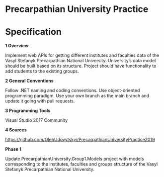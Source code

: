 # Precarpathian University Practice

# Specification

**1 Overview**

Implement web APIs for getting different institutes and faculties data of the Vasyl Stefanyk Precarpathian National University. 
University’s data model should be built based on its structure. 
Project should have functionality to add students to the existing groups.

**2 General Conventions**

Follow .NET naming and coding conventions. 
Use object-oriented programming paradigm. 
Use your own branch as the main branch and update it going with pull requests.

**3 Programming Tools**

Visual Studio 2017 Community

**4 Sources**

https://github.com/OlehUdovytskyi/PrecarpathianUniversityPractice2019


**Phase 1**

Update PrecarpathianUniversity.Group1.Models project with models corresponding to the institutes, faculties and groups structure 
of the Vasyl Stefanyk Precarpathian National University.
